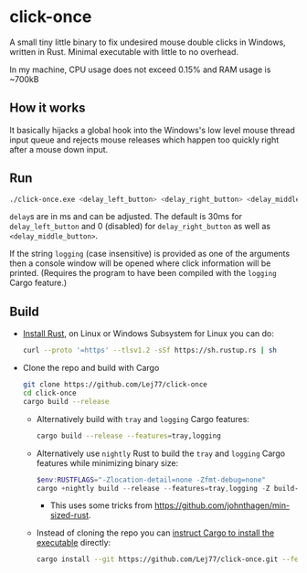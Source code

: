 # click-once

A small tiny little binary to fix undesired mouse double clicks in Windows, written in Rust. Minimal executable with little to no overhead.

In my machine, CPU usage does not exceed 0.15% and RAM usage is ~700kB

## How it works

It basically hijacks a global hook into the Windows's low level mouse thread input queue and rejects mouse releases which happen too quickly right after a mouse down input.

## Run

```bash
./click-once.exe <delay_left_button> <delay_right_button> <delay_middle_button> <logging>
```

`delay`s are in ms and can be adjusted. The default is 30ms for `delay_left_button` and 0 (disabled) for `delay_right_button` as well as `<delay_middle_button>`.

If the string `logging` (case insensitive) is provided as one of the arguments then a console window will be opened where click information will be printed. (Requires the program to have been compiled with the `logging` Cargo feature.)

## Build

- [Install Rust](https://www.rust-lang.org/tools/install), on Linux or Windows Subsystem for Linux you can do:

  ```bash
  curl --proto '=https' --tlsv1.2 -sSf https://sh.rustup.rs | sh
  ```

- Clone the repo and build with Cargo

  ```bash
  git clone https://github.com/Lej77/click-once
  cd click-once
  cargo build --release
  ```

  - Alternatively build with `tray` and `logging` Cargo features:

    ```bash
    cargo build --release --features=tray,logging
    ```

  - Alternatively use `nightly` Rust to build the `tray` and `logging` Cargo features while minimizing binary size:

    ```powershell
    $env:RUSTFLAGS="-Zlocation-detail=none -Zfmt-debug=none"
    cargo +nightly build --release --features=tray,logging -Z build-std=std,panic_abort -Z build-std-features=panic_immediate_abort,optimize_for_size
    ```

    - This uses some tricks from <https://github.com/johnthagen/min-sized-rust>.

  - Instead of cloning the repo you can [instruct Cargo to install the executable](https://doc.rust-lang.org/cargo/commands/cargo-install.html) directly:

    ```bash
    cargo install --git https://github.com/Lej77/click-once.git --features=tray,logging
    ```
